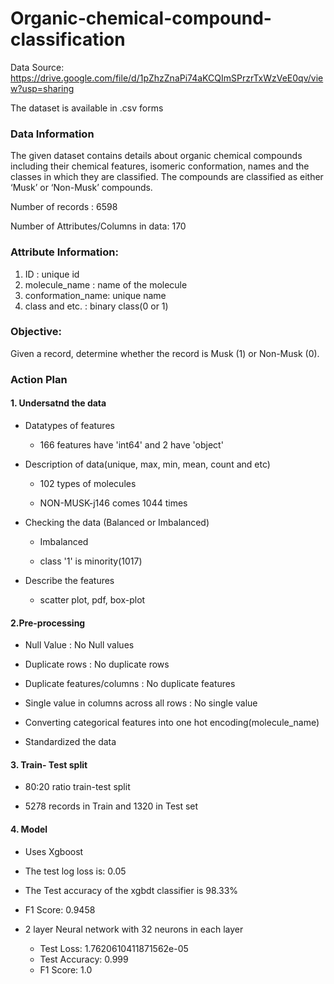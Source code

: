 # Organic-chemical-compound-classification

Data Source: https://drive.google.com/file/d/1pZhzZnaPi74aKCQImSPrzrTxWzVeE0qv/view?usp=sharing

The dataset is available in .csv forms

### Data Information
The given dataset contains details about organic chemical compounds including their chemical features, isomeric conformation,  names and the classes in which they are classified. The compounds are classified as either ‘Musk’ or ‘Non-Musk’ compounds. 

 Number of records : 6598
 
 Number of Attributes/Columns in data: 170

### Attribute Information:

1. ID               : unique id
2. molecule_name    : name of the molecule
3. conformation_name: unique name 
4. class  and etc.  : binary class(0 or 1)

### Objective:

Given a record, determine whether the record is Musk (1) or Non-Musk (0).

### Action Plan

#### 1. Undersatnd the data
- Datatypes of features

   - 166 features have 'int64' and 2 have 'object'
   
- Description of data(unique, max, min, mean, count and etc)
   
   - 102 types of molecules
   
   - NON-MUSK-j146 comes 1044 times
   
- Checking the data (Balanced or Imbalanced)

   - Imbalanced
   
   - class '1' is minority(1017)
   
- Describe the features

   - scatter plot, pdf, box-plot

#### 2.Pre-processing
- Null Value :  No Null values

- Duplicate rows  : No duplicate rows

- Duplicate features/columns  : No duplicate features

- Single value in columns across all rows : No single value

- Converting categorical features into one hot encoding(molecule_name)

- Standardized the data

#### 3. Train- Test split
- 80:20 ratio train-test split

- 5278 records in Train and 1320 in Test set

#### 4. Model

-  Uses Xgboost 
  - The test log loss is: 0.05
  - The Test accuracy of the xgbdt classifier is 98.33%
  - F1 Score:  0.9458
  
- 2 layer Neural network with 32 neurons in each layer
  - Test Loss: 1.7620610411871562e-05
  - Test Accuracy: 0.999
  - F1 Score:  1.0
